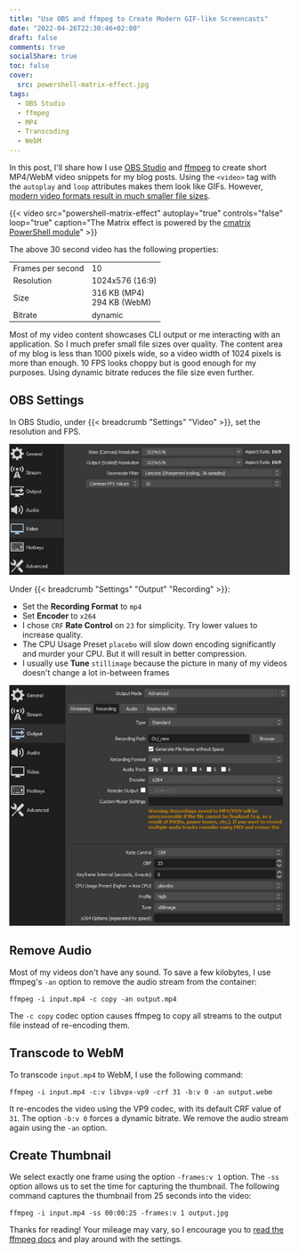 ```yaml
---
title: "Use OBS and ffmpeg to Create Modern GIF-like Screencasts"
date: "2022-04-26T22:30:46+02:00"
draft: false
comments: true
socialShare: true
toc: false
cover:
  src: powershell-matrix-effect.jpg
tags:
  - OBS Studio
  - ffmpeg
  - MP4
  - Transcoding
  - WebM
---
```


In this post, I'll share how I use [OBS Studio](https://obsproject.com/) and [ffmpeg](https://ffmpeg.org/) to create short MP4/WebM video snippets for my blog posts. Using the `<video>` tag with the `autoplay` and `loop` attributes makes them look like GIFs. However, [modern video formats result in much smaller file sizes](https://techstacker.com/why-webm-is-superior-to-gif-video-comparison/FR6xLr2zHn9uSTTsH/).

<!--more-->

{{< video src="powershell-matrix-effect" autoplay="true" controls="false" loop="true" caption="The Matrix effect is powered by the [cmatrix PowerShell module](https://github.com/matriex/cmatrix)" >}}

The above 30 second video has the following properties:

<!-- markdownlint-disable MD033 -->

|                   |                               |
| ----------------- | ----------------------------- |
| Frames per second | 10                            |
| Resolution        | 1024x576 (16:9)               |
| Size              | 316 KB (MP4)<br>294 KB (WebM) |
| Bitrate           | dynamic                       |

<!-- markdownlint-enable MD033 -->

Most of my video content showcases CLI output or me interacting with an application. So I much prefer small file sizes over quality. The content area of my blog is less than 1000 pixels wide, so a video width of 1024 pixels is more than enough. 10 FPS looks choppy but is good enough for my purposes. Using dynamic bitrate reduces the file size even further.

## OBS Settings

In OBS Studio, under {{< breadcrumb "Settings" "Video" >}}, set the resolution and FPS.

![OBS Video Settings](obs-settings-video.jpg)

Under {{< breadcrumb "Settings" "Output" "Recording" >}}:

- Set the **Recording Format** to `mp4`
- Set **Encoder** to `x264`
- I chose `CRF` **Rate Control** on `23` for simplicity. Try lower values to increase quality.
- The CPU Usage Preset `placebo` will slow down encoding significantly and murder your CPU. But it will result in better compression.
- I usually use **Tune** `stillimage` because the picture in many of my videos doesn't change a lot in-between frames

![OBS Output Settings](obs-settings-output.jpg)

## Remove Audio

Most of my videos don't have any sound. To save a few kilobytes, I use ffmpeg's `-an` option to remove the audio stream from the container:

```shell
ffmpeg -i input.mp4 -c copy -an output.mp4
```

The `-c copy` codec option causes ffmpeg to copy all streams to the output file instead of re-encoding them.

## Transcode to WebM

To transcode `input.mp4` to WebM, I use the following command:

```shell
ffmpeg -i input.mp4 -c:v libvpx-vp9 -crf 31 -b:v 0 -an output.webm
```

It re-encodes the video using the VP9 codec, with its default CRF value of `31`. The option `-b:v 0` forces a dynamic bitrate. We remove the audio stream again using the `-an` option.

## Create Thumbnail

We select exactly one frame using the option `-frames:v 1` option. The `-ss` option allows us to set the time for capturing the thumbnail. The following command captures the thumbnail from 25 seconds into the video:

```shell
ffmpeg -i input.mp4 -ss 00:00:25 -frames:v 1 output.jpg
```

Thanks for reading! Your mileage may vary, so I encourage you to [read the ffmpeg docs](https://ffmpeg.org/ffmpeg.html) and play around with the settings.

